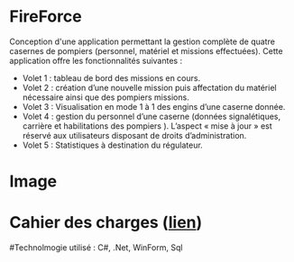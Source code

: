 # FireForce
Conception d'une application permettant la gestion complète de quatre casernes de pompiers
(personnel, matériel et missions effectuées).
Cette application offre les fonctionnalités suivantes :
- Volet 1 : tableau de bord des missions en cours.
- Volet 2 : création d’une nouvelle mission puis affectation du matériel nécessaire ainsi que
des pompiers missions.
- Volet 3 : Visualisation en mode 1 à 1 des engins d’une caserne donnée.
- Volet 4 : gestion du personnel d’une caserne (données signalétiques, carrière et habilitations
des pompiers ). L’aspect « mise à jour » est réservé aux utilisateurs disposant de droits
d’administration.
- Volet 5 : Statistiques à destination du régulateur.

# Image


# Cahier des charges (<a href="./Document Annexe/Sujet SAE 24 Caserne - Session 2025.pdf">lien</a>)


#Technolmogie utilisé : C#, .Net, WinForm, Sql
